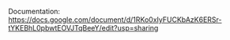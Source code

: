 Documentation: https://docs.google.com/document/d/1RKo0xIyFUCKbAzK6ERSr-tYKEBhL0pbwtEOVJTqBeeY/edit?usp=sharing
